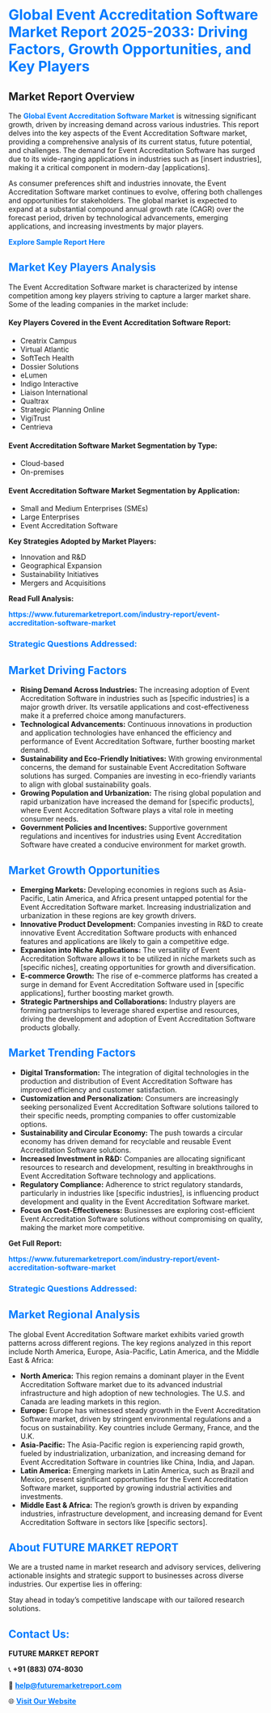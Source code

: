<h1 style="color: #007BFF;">Global Event Accreditation Software Market Report 2025-2033: Driving Factors, Growth Opportunities, and Key Players</h1>

<section id="overview">
<h2>Market Report Overview</h2>
<p>The <a href="https://www.futuremarketreport.com/industry-report/event-accreditation-software-market" style="color: #007BFF; text-decoration: none;"><strong>Global Event Accreditation Software Market</strong></a> is witnessing significant growth, driven by increasing demand across various industries. This report delves into the key aspects of the Event Accreditation Software market, providing a comprehensive analysis of its current status, future potential, and challenges. The demand for Event Accreditation Software has surged due to its wide-ranging applications in industries such as [insert industries], making it a critical component in modern-day [applications].</p>
<p>As consumer preferences shift and industries innovate, the Event Accreditation Software market continues to evolve, offering both challenges and opportunities for stakeholders. The global market is expected to expand at a substantial compound annual growth rate (CAGR) over the forecast period, driven by technological advancements, emerging applications, and increasing investments by major players.</p>
</section>

<section id="overview">
<p><a href="https://www.futuremarketreport.com/request-sample/reportId=113247" style="color: #007BFF; text-decoration: none;"><strong>Explore Sample Report Here</strong></a></p>
</section>

<section id="key-players">
<h2 style="color: #007BFF;">Market Key Players Analysis</h2>
<p>The Event Accreditation Software market is characterized by intense competition among key players striving to capture a larger market share. Some of the leading companies in the market include:</p>
<h4>Key Players Covered in the Event Accreditation Software Report:</h4>
<ul><li>Creatrix Campus</li><li>Virtual Atlantic</li><li>SoftTech Health</li><li>Dossier Solutions</li><li>eLumen</li><li>Indigo Interactive</li><li>Liaison International</li><li>Qualtrax</li><li>Strategic Planning Online</li><li>VigiTrust</li><li>Centrieva</li></ul>
<h4>Event Accreditation Software Market Segmentation by Type:</h4>
<ul><li>Cloud-based</li><li>On-premises</li></ul>

<h4>Event Accreditation Software Market Segmentation by Application:</h4>
<ul><li>Small and Medium Enterprises (SMEs)</li><li>Large Enterprises</li><li>Event Accreditation Software</li></ul>
<p><strong>Key Strategies Adopted by Market Players:</strong></p>
<ul>
<li>Innovation and R&D</li>
<li>Geographical Expansion</li>
<li>Sustainability Initiatives</li>
<li>Mergers and Acquisitions</li>
</ul>
</section>

<section>
<p><strong>Read Full Analysis: </strong></p><a href="https://www.futuremarketreport.com/industry-report/event-accreditation-software-market" style="color: #007BFF; text-decoration: none;"><strong>https://www.futuremarketreport.com/industry-report/event-accreditation-software-market</strong></a>
<h3 style="color: #007BFF;">Strategic Questions Addressed:</h3>
</section>

<section id="driving-factors">
<h2 style="color: #007BFF;">Market Driving Factors</h2>
<ul>
<li><strong>Rising Demand Across Industries:</strong> The increasing adoption of Event Accreditation Software in industries such as [specific industries] is a major growth driver. Its versatile applications and cost-effectiveness make it a preferred choice among manufacturers.</li>
<li><strong>Technological Advancements:</strong> Continuous innovations in production and application technologies have enhanced the efficiency and performance of Event Accreditation Software, further boosting market demand.</li>
<li><strong>Sustainability and Eco-Friendly Initiatives:</strong> With growing environmental concerns, the demand for sustainable Event Accreditation Software solutions has surged. Companies are investing in eco-friendly variants to align with global sustainability goals.</li>
<li><strong>Growing Population and Urbanization:</strong> The rising global population and rapid urbanization have increased the demand for [specific products], where Event Accreditation Software plays a vital role in meeting consumer needs.</li>
<li><strong>Government Policies and Incentives:</strong> Supportive government regulations and incentives for industries using Event Accreditation Software have created a conducive environment for market growth.</li>
</ul>
</section>

<section id="growth-opportunities">
<h2 style="color: #007BFF;">Market Growth Opportunities</h2>
<ul>
<li><strong>Emerging Markets:</strong> Developing economies in regions such as Asia-Pacific, Latin America, and Africa present untapped potential for the Event Accreditation Software market. Increasing industrialization and urbanization in these regions are key growth drivers.</li>
<li><strong>Innovative Product Development:</strong> Companies investing in R&D to create innovative Event Accreditation Software products with enhanced features and applications are likely to gain a competitive edge.</li>
<li><strong>Expansion into Niche Applications:</strong> The versatility of Event Accreditation Software allows it to be utilized in niche markets such as [specific niches], creating opportunities for growth and diversification.</li>
<li><strong>E-commerce Growth:</strong> The rise of e-commerce platforms has created a surge in demand for Event Accreditation Software used in [specific applications], further boosting market growth.</li>
<li><strong>Strategic Partnerships and Collaborations:</strong> Industry players are forming partnerships to leverage shared expertise and resources, driving the development and adoption of Event Accreditation Software products globally.</li>
</ul>
</section>

<section id="trending-factors">
<h2 style="color: #007BFF;">Market Trending Factors</h2>
<ul>
<li><strong>Digital Transformation:</strong> The integration of digital technologies in the production and distribution of Event Accreditation Software has improved efficiency and customer satisfaction.</li>
<li><strong>Customization and Personalization:</strong> Consumers are increasingly seeking personalized Event Accreditation Software solutions tailored to their specific needs, prompting companies to offer customizable options.</li>
<li><strong>Sustainability and Circular Economy:</strong> The push towards a circular economy has driven demand for recyclable and reusable Event Accreditation Software solutions.</li>
<li><strong>Increased Investment in R&D:</strong> Companies are allocating significant resources to research and development, resulting in breakthroughs in Event Accreditation Software technology and applications.</li>
<li><strong>Regulatory Compliance:</strong> Adherence to strict regulatory standards, particularly in industries like [specific industries], is influencing product development and quality in the Event Accreditation Software market.</li>
<li><strong>Focus on Cost-Effectiveness:</strong> Businesses are exploring cost-efficient Event Accreditation Software solutions without compromising on quality, making the market more competitive.</li>
</ul>
</section>

<section>
<p><strong>Get Full Report: </strong></p><a href="https://www.futuremarketreport.com/industry-report/event-accreditation-software-market" style="color: #007BFF; text-decoration: none;"><strong>https://www.futuremarketreport.com/industry-report/event-accreditation-software-market</strong></a>
<h3 style="color: #007BFF;">Strategic Questions Addressed:</h3>
</section>


<section id="regional-analysis">
<h2 style="color: #007BFF;">Market Regional Analysis</h2>
<p>The global Event Accreditation Software market exhibits varied growth patterns across different regions. The key regions analyzed in this report include North America, Europe, Asia-Pacific, Latin America, and the Middle East & Africa:</p>
<ul>
<li><strong>North America:</strong> This region remains a dominant player in the Event Accreditation Software market due to its advanced industrial infrastructure and high adoption of new technologies. The U.S. and Canada are leading markets in this region.</li>
<li><strong>Europe:</strong> Europe has witnessed steady growth in the Event Accreditation Software market, driven by stringent environmental regulations and a focus on sustainability. Key countries include Germany, France, and the U.K.</li>
<li><strong>Asia-Pacific:</strong> The Asia-Pacific region is experiencing rapid growth, fueled by industrialization, urbanization, and increasing demand for Event Accreditation Software in countries like China, India, and Japan.</li>
<li><strong>Latin America:</strong> Emerging markets in Latin America, such as Brazil and Mexico, present significant opportunities for the Event Accreditation Software market, supported by growing industrial activities and investments.</li>
<li><strong>Middle East & Africa:</strong> The region’s growth is driven by expanding industries, infrastructure development, and increasing demand for Event Accreditation Software in sectors like [specific sectors].</li>
</ul>
</section>

<footer>
<h2 style="color: #007BFF;">About FUTURE MARKET REPORT</h2>
<p>We are a trusted name in market research and advisory services, delivering actionable insights and strategic support to businesses across diverse industries. Our expertise lies in offering:</p>

<p>Stay ahead in today’s competitive landscape with our tailored research solutions.</p>

<h2 style="color: #007BFF;">Contact Us:</h2>
<p><strong>FUTURE MARKET REPORT</strong></p>
<p>📞 <strong>+91 (883) 074-8030</strong></p>
<p>📧 <strong><a href="mailto:help@futuremarketreport.com" style="color: #007BFF;">help@futuremarketreport.com</a></strong></p>
<p>🌐 <strong><a href="https://www.futuremarketreport.com/" style="color: #007BFF;">Visit Our Website</a></strong></p>
</footer>